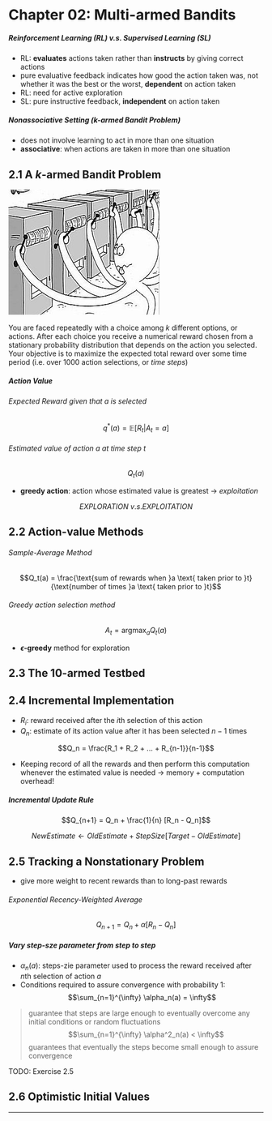 # Chapter 02: Multi-armed Bandits

##### Reinforcement Learning (RL) v.s. Supervised Learning (SL)
- RL: **evaluates** actions taken rather than **instructs** by giving correct actions
- pure evaluative feedback indicates how good the action taken was, not whether it was the best or the worst, **dependent** on action taken
- RL: need for active exploration
- SL: pure instructive feedback, **independent** on action taken

##### Nonassociative Setting ($k$-armed Bandit Problem)
- does not involve learning to act in more than one situation
- **associative**: when actions are taken in more than one situation

## 2.1 A $k$-armed Bandit Problem

![bandit](figures/multiarmedbandit.jpg)

You are faced repeatedly with a choice among $k$ different options, or actions. After each choice you receive a numerical reward chosen from a stationary probability distribution that depends on the action you selected. Your objective is to maximize the expected total reward over some time period (i.e. over 1000 action selections, or *time steps*)

##### Action Value
###### Expected Reward given that $a$ is selected
$$q^*(a) = \mathbb{E}[R_t | A_t = a]$$


###### Estimated value of action $a$ at time step $t$
$$Q_t(a)$$

- **greedy action**: action whose estimated value is greatest $\rightarrow$ *exploitation*

$$EXPLORATION\ v.s. EXPLOITATION$$

## 2.2 Action-value Methods

###### Sample-Average Method
$$Q_t(a) = \frac{\text{sum of rewards when }a \text{ taken prior to }t}{\text{number of times }a \text{ taken prior to }t}$$

###### Greedy action selection method
$$A_t = \operatorname*{argmax}_a Q_t(a)$$

- **$\epsilon$-greedy** method for exploration

## 2.3 The 10-armed Testbed

## 2.4 Incremental Implementation

- $R_i$: reward received after the $i$th selection of this action
- $Q_n$: estimate of its action value after it has been selected $n-1$ times

$$Q_n = \frac{R_1 + R_2 + ... + R_{n-1}}{n-1}$$

- Keeping record of all the rewards and then perform this computation whenever the estimated value is needed $\rightarrow$ memory + computation overhead!

##### Incremental Update Rule
$$Q_{n+1} = Q_n + \frac{1}{n} [R_n - Q_n]$$

$$NewEstimate \leftarrow OldEstimate + StepSize [Target - OldEstimate]$$

## 2.5 Tracking a Nonstationary Problem
- give more weight to recent rewards than to long-past rewards
###### Exponential Recency-Weighted Average
$$Q_{n+1} = Q_n + \alpha [R_n - Q_n]$$

##### Vary step-sze parameter from step to step
- $\alpha_n(a)$: steps-zie parameter used to process the reward received after $n$th selection of action $a$
- Conditions required to assure convergence with probability 1:
$$\sum_{n=1}^{\infty} \alpha_n(a) = \infty$$
> guarantee that steps are large enough to eventually overcome any initial conditions or random fluctuations
$$\sum_{n=1}^{\infty} \alpha^2_n(a) < \infty$$
> guarantees that eventually the steps become small enough to assure convergence

TODO: Exercise 2.5

## 2.6 Optimistic Initial Values




















---
